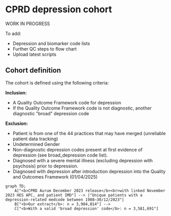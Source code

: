 # CPRD depression cohort
WORK IN PROGRESS

To add: 
  - Depression and biomarker code lists
  - Further QC steps to flow chart
  - Upload latest scripts
  

## Cohort definition
The cohort is defined using the following criteria:

**Inclusion:**
  - A Quality Outcome Framework code for depression
  - If the Quality Outcome Framework code is not diagnostic, another diagnostic "broad" depression code

**Exclusion:**
  - Patient is from one of the 44 practices that may have merged (unreliable patient data tracking)
  - Undetermined Gender
  - Non-diagnostic depression codes present at first evidence of depression (see broad_depression code list).
  - Diagnosed with a severe mental illness (excluding depression with psychosis) prior to depression.
  - Diagnosed with depression after introduction depression into the Quality and Outcomes Framework (01/04/2025)


```mermaid
graph TD;
    A["<b>CPRD Aurum December 2023 release</b><br>with linked November 2023 HES APC, and patient IMD"] --> |"Unique patients with a depression-related medcode between 1988–30/12/2023"| 
    B["<b>Our extract</b>: n = 3,984,014"] --> 
    C["<b>With a valid 'broad depression' code</b>: n = 3,581,691"]
```
